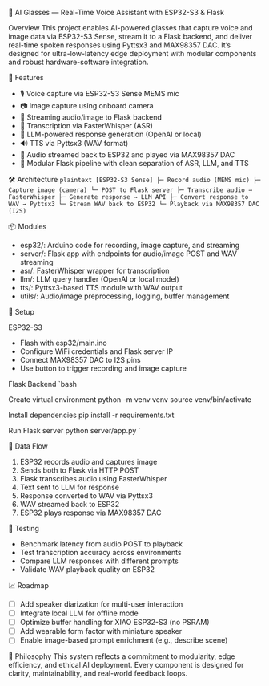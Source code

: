 🧠 AI Glasses — Real-Time Voice Assistant with ESP32-S3 & Flask

Overview
This project enables AI-powered glasses that capture voice and image data via ESP32-S3 Sense, stream it to a Flask backend, and deliver real-time spoken responses using Pyttsx3 and MAX98357 DAC. It’s designed for ultra-low-latency edge deployment with modular components and robust hardware-software integration.

🔧 Features
- 🎙️ Voice capture via ESP32-S3 Sense MEMS mic  
- 📷 Image capture using onboard camera  
- 📡 Streaming audio/image to Flask backend  
- 🧠 Transcription via FasterWhisper (ASR)  
- 🤖 LLM-powered response generation (OpenAI or local)  
- 🔊 TTS via Pyttsx3 (WAV format)  
- 🔁 Audio streamed back to ESP32 and played via MAX98357 DAC  
- 🧩 Modular Flask pipeline with clean separation of ASR, LLM, and TTS  

🛠️ Architecture
`plaintext
[ESP32-S3 Sense]
 ├─ Record audio (MEMS mic)
 ├─ Capture image (camera)
 └─ POST to Flask server
       ├─ Transcribe audio → FasterWhisper
       ├─ Generate response → LLM API
       ├─ Convert response to WAV → Pyttsx3
       └─ Stream WAV back to ESP32
             └─ Playback via MAX98357 DAC (I2S)
`

📦 Modules
- esp32/: Arduino code for recording, image capture, and streaming  
- server/: Flask app with endpoints for audio/image POST and WAV streaming  
- asr/: FasterWhisper wrapper for transcription  
- llm/: LLM query handler (OpenAI or local model)  
- tts/: Pyttsx3-based TTS module with WAV output  
- utils/: Audio/image preprocessing, logging, buffer management  

🚀 Setup

ESP32-S3
- Flash with esp32/main.ino  
- Configure WiFi credentials and Flask server IP  
- Connect MAX98357 DAC to I2S pins  
- Use button to trigger recording and image capture  

Flask Backend
`bash

Create virtual environment
python -m venv venv
source venv/bin/activate

Install dependencies
pip install -r requirements.txt

Run Flask server
python server/app.py
`

🔁 Data Flow
1. ESP32 records audio and captures image  
2. Sends both to Flask via HTTP POST  
3. Flask transcribes audio using FasterWhisper  
4. Text sent to LLM for response  
5. Response converted to WAV via Pyttsx3  
6. WAV streamed back to ESP32  
7. ESP32 plays response via MAX98357 DAC  

🧪 Testing
- Benchmark latency from audio POST to playback  
- Test transcription accuracy across environments  
- Compare LLM responses with different prompts  
- Validate WAV playback quality on ESP32  

📈 Roadmap
- [ ] Add speaker diarization for multi-user interaction  
- [ ] Integrate local LLM for offline mode  
- [ ] Optimize buffer handling for XIAO ESP32-S3 (no PSRAM)  
- [ ] Add wearable form factor with miniature speaker  
- [ ] Enable image-based prompt enrichment (e.g., describe scene)  

🧠 Philosophy
This system reflects a commitment to modularity, edge efficiency, and ethical AI deployment. Every component is designed for clarity, maintainability, and real-world feedback loops.